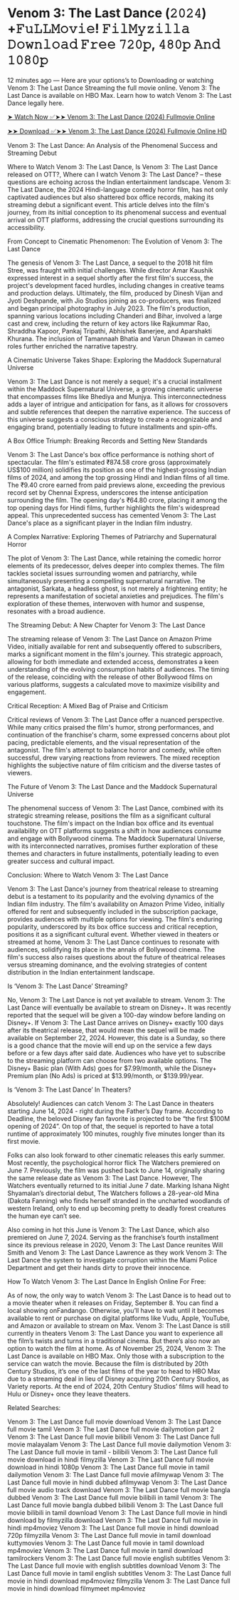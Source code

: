 # Venom 3: The Last Dance (𝟸𝟶𝟸𝟺) +𝙵𝚞𝙻𝙻𝙼𝚘𝚟𝚒𝚎! 𝙵𝚒𝚕𝙼𝚢𝚣𝚒𝚕𝚕𝚊 𝙳𝚘𝚠𝚗𝚕𝚘𝚊𝚍 𝙵𝚛𝚎𝚎 𝟽𝟸𝟶𝚙, 𝟺𝟾𝟶𝚙 𝙰𝚗𝚍 𝟷𝟶𝟾𝟶𝚙

12 minutes ago — Here are your options’s to Downloading or watching Venom 3: The Last Dance Streaming the full movie online. Venom 3: The Last Dance is available on HBO Max. Learn how to watch Venom 3: The Last Dance legally here.

[➤ Watch Now ✅➤➤ Venom 3: The Last Dance (2024) Fullmovie Online](https://flixstreamovie.com/en/movie/912649/venom-the-last-dance-git)

[➤➤ Download ✅➤➤ Venom 3: The Last Dance (2024) Fullmovie Online HD](https://flixstreamovie.com/en/movie/912649/venom-the-last-dance-git)

Venom 3: The Last Dance: An Analysis of the Phenomenal Success and Streaming Debut

Where to Watch Venom 3: The Last Dance, Is Venom 3: The Last Dance released on OTT?, Where can I watch Venom 3: The Last Dance? – these questions are echoing across the Indian entertainment landscape. Venom 3: The Last Dance, the 2024 Hindi-language comedy horror film, has not only captivated audiences but also shattered box office records, making its streaming debut a significant event. This article delves into the film's journey, from its initial conception to its phenomenal success and eventual arrival on OTT platforms, addressing the crucial questions surrounding its accessibility.

From Concept to Cinematic Phenomenon: The Evolution of Venom 3: The Last Dance

The genesis of Venom 3: The Last Dance, a sequel to the 2018 hit film Stree, was fraught with initial challenges. While director Amar Kaushik expressed interest in a sequel shortly after the first film's success, the project's development faced hurdles, including changes in creative teams and production delays. Ultimately, the film, produced by Dinesh Vijan and Jyoti Deshpande, with Jio Studios joining as co-producers, was finalized and began principal photography in July 2023. The film's production, spanning various locations including Chanderi and Bihar, involved a large cast and crew, including the return of key actors like Rajkummar Rao, Shraddha Kapoor, Pankaj Tripathi, Abhishek Banerjee, and Aparshakti Khurana. The inclusion of Tamannaah Bhatia and Varun Dhawan in cameo roles further enriched the narrative tapestry.

A Cinematic Universe Takes Shape: Exploring the Maddock Supernatural Universe

Venom 3: The Last Dance is not merely a sequel; it's a crucial installment within the Maddock Supernatural Universe, a growing cinematic universe that encompasses films like Bhediya and Munjya. This interconnectedness adds a layer of intrigue and anticipation for fans, as it allows for crossovers and subtle references that deepen the narrative experience. The success of this universe suggests a conscious strategy to create a recognizable and engaging brand, potentially leading to future installments and spin-offs.

A Box Office Triumph: Breaking Records and Setting New Standards

Venom 3: The Last Dance's box office performance is nothing short of spectacular. The film's estimated ₹874.58 crore gross (approximately US$100 million) solidifies its position as one of the highest-grossing Indian films of 2024, and among the top grossing Hindi and Indian films of all time. The ₹9.40 crore earned from paid previews alone, exceeding the previous record set by Chennai Express, underscores the intense anticipation surrounding the film. The opening day's ₹64.80 crore, placing it among the top opening days for Hindi films, further highlights the film's widespread appeal. This unprecedented success has cemented Venom 3: The Last Dance's place as a significant player in the Indian film industry.

A Complex Narrative: Exploring Themes of Patriarchy and Supernatural Horror

The plot of Venom 3: The Last Dance, while retaining the comedic horror elements of its predecessor, delves deeper into complex themes. The film tackles societal issues surrounding women and patriarchy, while simultaneously presenting a compelling supernatural narrative. The antagonist, Sarkata, a headless ghost, is not merely a frightening entity; he represents a manifestation of societal anxieties and prejudices. The film's exploration of these themes, interwoven with humor and suspense, resonates with a broad audience.

The Streaming Debut: A New Chapter for Venom 3: The Last Dance

The streaming release of Venom 3: The Last Dance on Amazon Prime Video, initially available for rent and subsequently offered to subscribers, marks a significant moment in the film's journey. This strategic approach, allowing for both immediate and extended access, demonstrates a keen understanding of the evolving consumption habits of audiences. The timing of the release, coinciding with the release of other Bollywood films on various platforms, suggests a calculated move to maximize visibility and engagement.

Critical Reception: A Mixed Bag of Praise and Criticism

Critical reviews of Venom 3: The Last Dance offer a nuanced perspective. While many critics praised the film's humor, strong performances, and continuation of the franchise's charm, some expressed concerns about plot pacing, predictable elements, and the visual representation of the antagonist. The film's attempt to balance horror and comedy, while often successful, drew varying reactions from reviewers. The mixed reception highlights the subjective nature of film criticism and the diverse tastes of viewers.

The Future of Venom 3: The Last Dance and the Maddock Supernatural Universe

The phenomenal success of Venom 3: The Last Dance, combined with its strategic streaming release, positions the film as a significant cultural touchstone. The film's impact on the Indian box office and its eventual availability on OTT platforms suggests a shift in how audiences consume and engage with Bollywood cinema. The Maddock Supernatural Universe, with its interconnected narratives, promises further exploration of these themes and characters in future installments, potentially leading to even greater success and cultural impact.

Conclusion: Where to Watch Venom 3: The Last Dance

Venom 3: The Last Dance's journey from theatrical release to streaming debut is a testament to its popularity and the evolving dynamics of the Indian film industry. The film's availability on Amazon Prime Video, initially offered for rent and subsequently included in the subscription package, provides audiences with multiple options for viewing. The film's enduring popularity, underscored by its box office success and critical reception, positions it as a significant cultural event. Whether viewed in theaters or streamed at home, Venom 3: The Last Dance continues to resonate with audiences, solidifying its place in the annals of Bollywood cinema. The film's success also raises questions about the future of theatrical releases versus streaming dominance, and the evolving strategies of content distribution in the Indian entertainment landscape.

Is ‘Venom 3: The Last Dance’ Streaming?

No, Venom 3: The Last Dance is not yet available to stream. Venom 3: The Last Dance will eventually be available to stream on Disney+. It was recently reported that the sequel will be given a 100-day window before landing on Disney+. If Venom 3: The Last Dance arrives on Disney+ exactly 100 days after its theatrical release, that would mean the sequel will be made available on September 22, 2024. However, this date is a Sunday, so there is a good chance that the movie will end up on the service a few days before or a few days after said date. Audiences who have yet to subscribe to the streaming platform can choose from two available options. The Disney+ Basic plan (With Ads) goes for $7.99/month, while the Disney+ Premium plan (No Ads) is priced at $13.99/month, or $139.99/year.

Is ‘Venom 3: The Last Dance’ In Theaters?

Absolutely! Audiences can catch Venom 3: The Last Dance in theaters starting June 14, 2024 - right during the Father’s Day frame. According to Deadline, the beloved Disney fan favorite is projected to be “the first $100M opening of 2024”. On top of that, the sequel is reported to have a total runtime of approximately 100 minutes, roughly five minutes longer than its first movie.

Folks can also look forward to other cinematic releases this early summer. Most recently, the psychological horror flick The Watchers premiered on June 7. Previously, the film was pushed back to June 14, originally sharing the same release date as Venom 3: The Last Dance. However, The Watchers eventually returned to its initial June 7 date. Marking Ishana Night Shyamalan’s directorial debut, The Watchers follows a 28-year-old Mina (Dakota Fanning) who finds herself stranded in the uncharted woodlands of western Ireland, only to end up becoming pretty to deadly forest creatures the human eye can’t see.

Also coming in hot this June is Venom 3: The Last Dance, which also premiered on June 7, 2024. Serving as the franchise’s fourth installment since its previous release in 2020, Venom 3: The Last Dance reunites Will Smith and Venom 3: The Last Dance Lawrence as they work Venom 3: The Last Dance the system to investigate corruption within the Miami Police Department and get their hands dirty to prove their innocence.

How To Watch Venom 3: The Last Dance In English Online For Free:

As of now, the only way to watch Venom 3: The Last Dance is to head out to a movie theater when it releases on Friday, September 8. You can find a local showing onFandango. Otherwise, you’ll have to wait until it becomes available to rent or purchase on digital platforms like Vudu, Apple, YouTube, and Amazon or available to stream on Max. Venom 3: The Last Dance is still currently in theaters Venom 3: The Last Dance you want to experience all the film’s twists and turns in a traditional cinema. But there’s also now an option to watch the film at home. As of November 25, 2024, Venom 3: The Last Dance is available on HBO Max. Only those with a subscription to the service can watch the movie. Because the film is distributed by 20th Century Studios, it’s one of the last films of the year to head to HBO Max due to a streaming deal in lieu of Disney acquiring 20th Century Studios, as Variety reports. At the end of 2024, 20th Century Studios’ films will head to Hulu or Disney+ once they leave theaters.

Related Searches:

Venom 3: The Last Dance full movie download Venom 3: The Last Dance full movie tamil Venom 3: The Last Dance full movie dailymotion part 2 Venom 3: The Last Dance full movie bilibili Venom 3: The Last Dance full movie malayalam Venom 3: The Last Dance full movie dailymotion Venom 3: The Last Dance full movie in tamil - bilibili Venom 3: The Last Dance full movie download in hindi filmyzilla Venom 3: The Last Dance full movie download in hindi 1080p Venom 3: The Last Dance full movie in tamil dailymotion Venom 3: The Last Dance full movie afilmywap Venom 3: The Last Dance full movie in hindi dubbed afilmywap Venom 3: The Last Dance full movie audio track download Venom 3: The Last Dance full movie bangla dubbed Venom 3: The Last Dance full movie bilibili in tamil Venom 3: The Last Dance full movie bangla dubbed bilibili Venom 3: The Last Dance full movie bilibili in tamil download Venom 3: The Last Dance full movie in hindi download by filmyzilla download Venom 3: The Last Dance full movie in hindi mp4moviez Venom 3: The Last Dance full movie in hindi download 720p filmyzilla Venom 3: The Last Dance full movie in tamil download kuttymovies Venom 3: The Last Dance full movie in tamil download mp4moviez Venom 3: The Last Dance full movie in tamil download tamilrockers Venom 3: The Last Dance full movie english subtitles Venom 3: The Last Dance full movie with english subtitles download Venom 3: The Last Dance full movie in tamil english subtitles Venom 3: The Last Dance full movie in hindi download mp4moviez filmyzilla Venom 3: The Last Dance full movie in hindi download filmymeet mp4moviez

